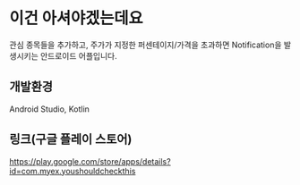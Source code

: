 # 이건 아셔야겠는데요
관심 종목들을 추가하고, 주가가 지정한 퍼센테이지/가격을 초과하면 Notification을 발생시키는 안드로이드 어플입니다.

## 개발환경
Android Studio, Kotlin

## 링크(구글 플레이 스토어)
https://play.google.com/store/apps/details?id=com.myex.youshouldcheckthis
